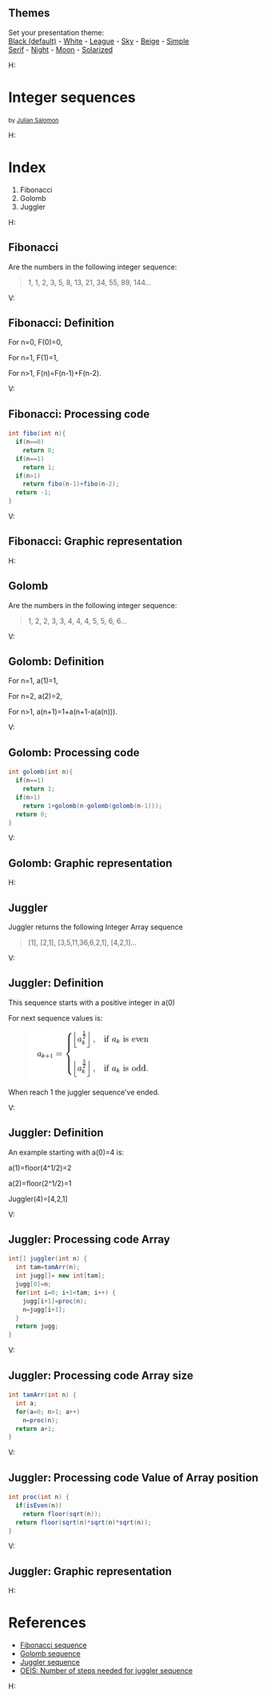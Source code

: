  <section id="themes">
	<h2>Themes</h2>
		<p>
			Set your presentation theme: <br>
			<!-- Hacks to swap themes after the page has loaded. Not flexible and only intended for the reveal.js demo deck. -->
			<a href="#" onclick="document.getElementById('theme').setAttribute('href','css/theme/black.css'); return false;">Black (default)</a> -
			<a href="#" onclick="document.getElementById('theme').setAttribute('href','css/theme/white.css'); return false;">White</a> -
			<a href="#" onclick="document.getElementById('theme').setAttribute('href','css/theme/league.css'); return false;">League</a> -
			<a href="#" onclick="document.getElementById('theme').setAttribute('href','css/theme/sky.css'); return false;">Sky</a> -
			<a href="#" onclick="document.getElementById('theme').setAttribute('href','css/theme/beige.css'); return false;">Beige</a> -
			<a href="#" onclick="document.getElementById('theme').setAttribute('href','css/theme/simple.css'); return false;">Simple</a> <br>
			<a href="#" onclick="document.getElementById('theme').setAttribute('href','css/theme/serif.css'); return false;">Serif</a> -
			<a href="#" onclick="document.getElementById('theme').setAttribute('href','css/theme/night.css'); return false;">Night</a> -
			<a href="#" onclick="document.getElementById('theme').setAttribute('href','css/theme/moon.css'); return false;">Moon</a> -
			<a href="#" onclick="document.getElementById('theme').setAttribute('href','css/theme/solarized.css'); return false;">Solarized</a>
		</p>
</section>

H:

# Integer sequences

<small>by [Julian Salomon](https://github.com/JulianSalomon)</small>

H:

# Index

 1. Fibonacci <!-- .element: class="fragment" data-fragment-index="1"-->
 1. Golomb <!-- .element: class="fragment" data-fragment-index="2"-->
 1. Juggler <!-- .element: class="fragment" data-fragment-index="3"-->
 
H:

## Fibonacci

Are the numbers in the following integer sequence:

>1, 1, 2, 3, 5, 8, 13, 21, 34, 55, 89, 144...<!-- .element: class="fragment" data-fragment-index="1"-->


V:

## Fibonacci: Definition

For n=0, F(0)=0,

For n=1, F(1)=1, <!-- .element: class="fragment" data-fragment-index="1"-->

For n>1, F(n)=F(n-1)+F(n-2). <!-- .element: class="fragment" data-fragment-index="2"-->

V:

## Fibonacci: Processing code

```java
int fibo(int n){
  if(n==0)
    return 0;                                      
  if(n==1)
    return 1;                                      
  if(n>1)
    return fibo(n-1)+fibo(n-2);                    
  return -1;
}
```

V:

## Fibonacci: Graphic representation

<div id='fibo_id'></div>

H:

## Golomb

Are the numbers in the following integer sequence:

>1, 2, 2, 3, 3, 4, 4, 4, 5, 5, 6, 6...<!-- .element: class="fragment" data-fragment-index="1"-->


V:

## Golomb: Definition

For n=1, a(1)=1,

For n=2, a(2)=2, <!-- .element: class="fragment" data-fragment-index="1"-->

For n>1, a(n+1)=1+a(n+1-a(a(n))). <!-- .element: class="fragment" data-fragment-index="2"-->

V:

## Golomb: Processing code

```java
int golomb(int n){
  if(n==1)
    return 1;
  if(n>1)
    return 1+golomb(n-golomb(golomb(n-1)));
  return 0;
}
```

V:

## Golomb: Graphic representation

<div id='Golomb_id'></div>

H:

## Juggler

Juggler returns the following Integer Array sequence

>[1], [2,1], [3,5,11,36,6,2,1], [4,2,1]...<!-- .element: class="fragment" data-fragment-index="1"-->


V:

## Juggler: Definition

This sequence starts with a positive integer in a(0)


For next sequence values is:<!-- .element: class="fragment" data-fragment-index="1"-->

<figure>
    <a href="https://en.wikipedia.org/wiki/Juggler_sequence">
        <img height='100' src='fig/jugSeq.png'/>
    </a>
</figure><!-- .element: class="fragment" data-fragment-index="1"-->

When reach 1 the juggler sequence've ended.<!-- .element: class="fragment" data-fragment-index="2"-->

V:

## Juggler: Definition

An example starting with a(0)=4 is:

a(1)=floor(4^1/2)=2 <!-- .element: class="fragment" data-fragment-index="1"-->

a(2)=floor(2^1/2)=1 <!-- .element: class="fragment" data-fragment-index="2"-->

Juggler(4)=[4,2,1]<!-- .element: class="fragment" data-fragment-index="2"-->

V:

## Juggler: Processing code Array

```java
int[] juggler(int n) {
  int tam=tamArr(n);
  int jugg[]= new int[tam];
  jugg[0]=n;
  for(int i=0; i+1<tam; i++) {
    jugg[i+1]=proc(n);
    n=jugg[i+1];
  }
  return jugg;
}
```

V:

## Juggler: Processing code Array size

```java
int tamArr(int n) {
  int a;
  for(a=0; n>1; a++)
    n=proc(n);
  return a+1;
}
```

V:

## Juggler: Processing code Value of Array position

```java
int proc(int n) {
  if(isEven(n))
    return floor(sqrt(n));
  return floor(sqrt(n)*sqrt(n)*sqrt(n));
}
```

V:

## Juggler: Graphic representation

<div id='Juggler_id'></div>

H:

# References

* [Fibonacci sequence](https://en.wikipedia.org/wiki/Fibonacci_number)
* [Golomb sequence](https://en.m.wikipedia.org/wiki/Golomb_sequence)
* [Juggler sequence](https://en.wikipedia.org/wiki/Juggler_sequence)
* [OEIS: Number of steps needed for juggler sequence](https://oeis.org/A007320)

H:

<div align="centered">
  <div id='Sketch_id'></div>
</div>
